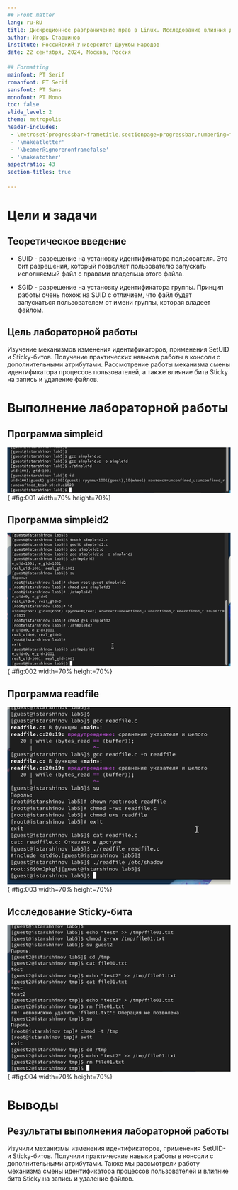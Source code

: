 ```yaml
---
## Front matter
lang: ru-RU
title: Дискреционное разграничение прав в Linux. Исследование влияния дополнительных атрибутов
author: Игорь Старшинов
institute: Российский Университет Дружбы Народов
date: 22 сентября, 2024, Москва, Россия

## Formatting
mainfont: PT Serif
romanfont: PT Serif
sansfont: PT Sans
monofont: PT Mono
toc: false
slide_level: 2
theme: metropolis
header-includes: 
 - \metroset{progressbar=frametitle,sectionpage=progressbar,numbering=fraction}
 - '\makeatletter'
 - '\beamer@ignorenonframefalse'
 - '\makeatother'
aspectratio: 43
section-titles: true

---
```


# Цели и задачи

## Теоретическое введение 

- SUID - разрешение на установку идентификатора пользователя. Это бит разрешения, который позволяет пользователю запускать исполняемый файл с правами владельца этого файла. 

- SGID - разрешение на установку идентификатора группы. Принцип работы очень похож на SUID с отличием, что файл будет запускаться пользователем от имени группы, которая владеет файлом.

## Цель лабораторной работы

Изучение механизмов изменения идентификаторов, применения SetUID и Sticky-битов. Получение практических навыков работы в консоли с дополнительными атрибутами. Рассмотрение работы механизма смены идентификатора процессов пользователей, а также влияние бита Sticky на запись и удаление файлов.

# Выполнение лабораторной работы

## Программа simpleid

![результат программы simpleid](image/03.png){ #fig:001 width=70% height=70%}

## Программа simpleid2

![результат программы simpleid2](image/05.png){ #fig:002 width=70% height=70%}

## Программа readfile

![результат программы readfile](image/07.png){ #fig:003 width=70% height=70%}

## Исследование Sticky-бита

![исследование Sticky-бита](image/08.png){ #fig:004 width=70% height=70%}

# Выводы

## Результаты выполнения лабораторной работы

Изучили механизмы изменения идентификаторов, применения SetUID- и Sticky-битов. Получили практические навыки работы в консоли с дополнительными атрибутами. Также мы рассмотрели работу механизма смены идентификатора процессов пользователей и влияние бита Sticky на запись и удаление файлов.